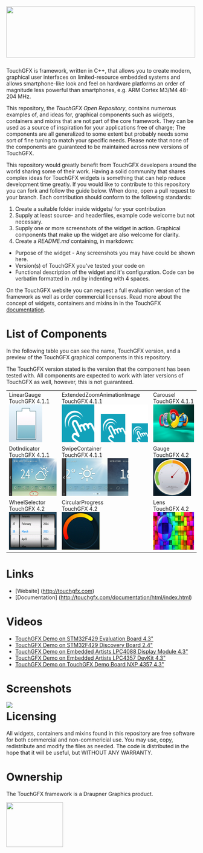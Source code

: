 # <img src="http://touchgfx.com/static/touchgfx_logo_open_rep_small.png" width="500" height="135">

TouchGFX is framework, written in C++, that allows you to create modern, graphical user interfaces on limited-resource embedded systems and allows smartphone-like look and feel on hardware platforms an order of magnitude less powerful than smartphones, e.g. ARM Cortex M3/M4 48-204 MHz.

This repository, the *TouchGFX Open Repository*, contains numerous examples of, and ideas for, graphical components such as widgets, containers and mixins that are not part of the core framework. They can be used as a source of inspiration for your applications free of charge; The components are all generalized to some extent but probably needs some sort of fine tuning to match your specific needs. Please note that none of the components are guaranteed to be maintained across new versions of TouchGFX. 

This repository would greatly benefit from TouchGFX developers around the world sharing some of their work. Having a solid community that shares complex ideas for TouchGFX widgets is something that can help reduce development time greatly. If you would like to contribute to this repository you can fork and follow the guide below. When done, open a pull request to your branch. Each contribution should conform to the following standards:

 1. Create a suitable folder inside widgets/ for your contribution
 2. Supply at least source- and headerfiles, example code welcome but not necessary.
 2. Supply one or more screenshots of the widget in action. Graphical components that make up the widget are also welcome for clarity.
 3. Create a *README.md* containing, in markdown:
   - Purpose of the widget - Any screenshots you may have could be shown here.
   - Version(s) of TouchGFX you've tested your code on
   - Functional description of the widget and it's configuration. Code can be verbatim formatted in .md by indenting with 4 spaces.

On the TouchGFX website you can request a full evaluation version of the framework as well as order commercial licenses. Read more about the concept of widgets, containers and mixins in  in the TouchGFX [documentation](http://touchgfx.com/documentation/html/index.html).

# List of Components

In the following table you can see the name, TouchGFX version, and a preview of the TouchGFX graphical components in this repository. 

The TouchGFX version stated is the version that the component has been tested with. All components are expected to work with later versions of TouchGFX as well, however, this is not guaranteed. 

<table style="width:100%">
  <tr>
    <td>LinearGauge <br>TouchGFX 4.1.1<br><a href="widgets/LinearGauge/"><img src="widgets/LinearGauge/LinearGaugeThumbnail.png" height="100" style="max-width:100%;"></a></td>
    <td>ExtendedZoomAnimationImage <br>TouchGFX 4.1.1<br><img src="widgets/ExtendedZoomAnimationImage/screenshots/imgThumbnail.png" height="100"></td> 
    <td>Carousel <br>TouchGFX 4.1.1<br><img src="widgets/Carousel/screenshots/carouselThumbnail.bmp" height="100"></td>
  </tr>
  <tr>
    <td>DotIndicator <br>TouchGFX 4.1.1<br><img src="widgets/DotIndicator/screenshots/img00.bmp" height="100"></td>
    <td>SwipeContainer <br>TouchGFX 4.1.1<br><img src="widgets/SwipeContainer/screenshots/img01.bmp" height="100"></td> 
    <td>Gauge <br>TouchGFX 4.2<br><img src="widgets/Gauge/GaugePressure.png" height="100"></td>
  </tr>
  <tr>
    <td>WheelSelector <br>TouchGFX 4.2<br><img src="widgets/WheelSelector/days_fade_in.png" height="100"></td>
    <td>CircularProgress <br>TouchGFX 4.2<br><img src="widgets/CircularProgress/example.png" height="100"> </td> 
    <td>Lens <br>TouchGFX 4.2 <br><img src="widgets/Lens/screenshots/lens-effect.png" height="100"></td>
  </tr>
</table>
 
# Links

* [Website] (http://touchgfx.com)
* [Documentation] (http://touchgfx.com/documentation/html/index.html)

# Videos

* [TouchGFX Demo on STM32F429 Evaluation Board 4.3"](http://www.youtube.com/watch?v=QcKX_Pc6ldU)
* [TouchGFX Demo on STM32F429 Discovery Board 2.4"](http://www.youtube.com/watch?v=j-fgE1hOlbo)
* [TouchGFX Demo on Embedded Artists LPC4088 Display Module 4.3"](https://www.youtube.com/watch?v=g_GjiUXrIc8)
* [TouchGFX Demo on Embedded Artists LPC4357 DevKit 4.3"](http://www.youtube.com/watch?v=OzRpGLfjh1c)
* [TouchGFX Demo on TouchGFX Demo Board NXP 4357 4.3"](http://www.youtube.com/watch?v=dvSK0oXQqfA)

# Screenshots

<img align="left" src="http://touchgfx.com/static/touchgfx_demos.png">

# Licensing

All widgets, containers and mixins found in this repository are free software for both commercial and non-commericial use. You may use, copy, redistribute and modify the files as needed. The code is distributed in the hope that it will be useful, but WITHOUT ANY WARRANTY.

# Ownership

The TouchGFX framework is a Draupner Graphics product.

<img align="left" width="150" height="118" src="http://touchgfx.com/static/draupner_vlogo.png">
